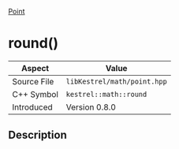 [Point](index)
# round()
| Aspect | Value |
| --- | --- |
| Source File | `libKestrel/math/point.hpp` |
| C++ Symbol | `kestrel::math::round` |
| Introduced | Version 0.8.0 |
## Description

